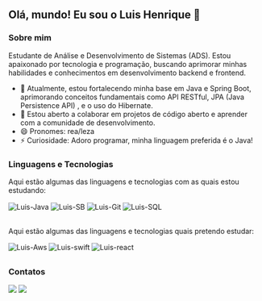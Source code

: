 
## Olá, mundo! Eu sou o Luis Henrique 👋
### Sobre mim

Estudante de Análise e Desenvolvimento de Sistemas (ADS). Estou apaixonado por tecnologia e programação, buscando aprimorar minhas habilidades e conhecimentos em desenvolvimento backend e frontend.

- 🔭 Atualmente, estou fortalecendo minha base em Java e Spring Boot, aprimorando conceitos fundamentais como API RESTful, JPA (Java Persistence API) , e o uso do Hibernate.
- 👯 Estou aberto a colaborar em projetos de código aberto e aprender com a comunidade de desenvolvimento.
- 😄 Pronomes: rea/leza
- ⚡ Curiosidade: Adoro programar, minha linguagem preferida é o Java!

### Linguagens e Tecnologias

Aqui estão algumas das linguagens e tecnologias com as quais estou estudando:

<div style="display: inline_block">
  <img align="center" alt="Luis-Java" src="https://img.shields.io/badge/-Java-%23ED8B00?style=for-the-badge&logo=java&logoColor=white">
  <img align="center" alt="Luis-SB" src="https://img.shields.io/badge/-Spring%20Boot-%236DB33F?style=for-the-badge&logo=spring&logoColor=white">
  <img align="center" alt="Luis-Git" src="https://img.shields.io/badge/-Git-%23F05032?style=for-the-badge&logo=git&logoColor=white">
  <img align="center" alt="Luis-SQL" src="https://img.shields.io/badge/-SQL-%23CC2927?style=for-the-badge&logo=microsoft%20sql%20server&logoColor=white">
</div>

<br>

Aqui estão algumas das linguagens e tecnologias quais pretendo estudar:

<div style="display: inline_block">
  <img align="center" alt="Luis-Aws" src="https://d1.awsstatic.com/logos/aws_logo_smile_32_64.png">
  <img align="center" alt="Luis-swift" src="https://img.shields.io/badge/-Docker-%232496ED?style=for-the-badge&logo=docker&logoColor=white">
  <img align="center" alt="Luis-react" src="https://reactjs.org/logo-og.png">
</div>

##

### Contatos

<div>
  <a href = "mailto:luishcardoso228@gmail.com"><img src="https://img.shields.io/badge/-Gmail-%23333?style=for-the-badge&logo=gmail&logoColor=white" target="_blank"></a>
  <a href="https://www.linkedin.com/in/luis-henrique-r/" target="_blank"><img src="https://img.shields.io/badge/-LinkedIn-%230077B5?style=for-the-badge&logo=linkedin&logoColor=white" target="_blank"></a> 
</div>
